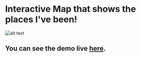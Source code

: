# Interactive Map that shows the places I've been!

![alt text](https://www.markdownguide.org/assets/images/tux.png)

<h2> You can see the demo live <a href="https://personal-website-bootstrap-051022.netlify.app/" target="_blank">here</a>.</h2>
